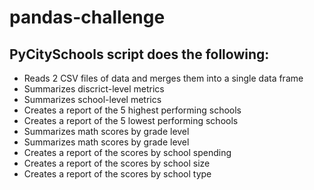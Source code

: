 # pandas-challenge

## PyCitySchools script does the following:

* Reads 2 CSV files of data and merges them into a single data frame
* Summarizes discrict-level metrics
* Summarizes school-level metrics
* Creates a report of the 5 highest performing schools
* Creates a report of the 5 lowest performing schools
* Summarizes math scores by grade level
* Summarizes math scores by grade level
* Creates a report of the scores by school spending
* Creates a report of the scores by school size
* Creates a report of the scores by school type